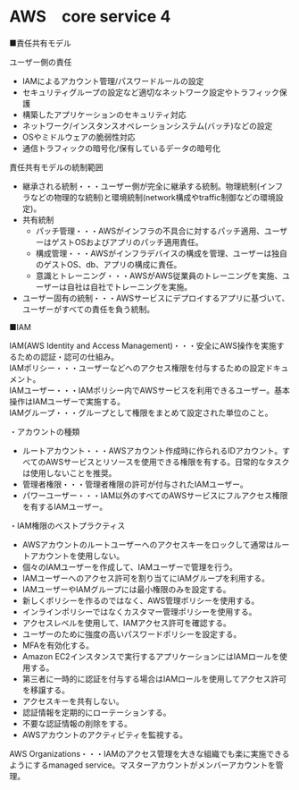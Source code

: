 # AWS　core service 4

■責任共有モデル

ユーザー側の責任
- IAMによるアカウント管理/パスワードルールの設定
- セキュリティグループの設定など適切なネットワーク設定やトラフィック保護
- 構築したアプリケーションのセキュリティ対応
- ネットワーク/インスタンスオペレーションシステム(バッチ)などの設定
- OSやミドルウェアの脆弱性対応
- 通信トラフィックの暗号化/保有しているデータの暗号化

責任共有モデルの統制範囲
- 継承される統制・・・ユーザー側が完全に継承する統制。物理統制(インフラなどの物理的な統制)と環境統制(network構成やtraffic制御などの環境設定)。
- 共有統制
    - パッチ管理・・・AWSがインフラの不具合に対するパッチ適用、ユーザーはゲストOSおよびアプリのパッチ適用責任。
    - 構成管理・・・AWSがインフラデバイスの構成を管理、ユーザーは独自のゲストOS、db、アプリの構成に責任。
    - 意識とトレーニング・・・AWSがAWS従業員のトレーニングを実施、ユーザーは自社は自社でトレーニングを実施。
- ユーザー固有の統制・・・AWSサービスにデプロイするアプリに基づいて、ユーザーがすべての責任を負う統制。

■IAM

IAM(AWS Identity and Access Management)・・・安全にAWS操作を実施するための認証・認可の仕組み。  
IAMポリシー・・・ユーザーなどへのアクセス権限を付与するための設定ドキュメント。  
IAMユーザー・・・IAMポリシー内でAWSサービスを利用できるユーザー。基本操作はIAMユーザーで実施する。  
IAMグループ・・・グループとして権限をまとめて設定された単位のこと。  

・アカウントの種類
- ルートアカウント・・・AWSアカウント作成時に作られるIDアカウント。すべてのAWSサービスとリソースを使用できる権限を有する。日常的なタスクは使用しないことを推奨。
- 管理者権限・・・管理者権限の許可が付与されたIAMユーザー。
- パワーユーザー・・・IAM以外のすべてのAWSサービスにフルアクセス権限を有するIAMユーザー。

・IAM権限のベストプラクティス
- AWSアカウントのルートユーザーへのアクセスキーをロックして通常はルートアカウントを使用しない。
- 個々のIAMユーザーを作成して、IAMユーザーで管理を行う。
- IAMユーザーへのアクセス許可を割り当てにIAMグループを利用する。
- IAMユーザーやIAMグループには最小権限のみを設定する。
- 新しくポリシーを作るのではなく、AWS管理ポリシーを使用する。
- インラインポリシーではなくカスタマー管理ポリシーを使用する。
- アクセスレベルを使用して、IAMアクセス許可を確認する。
- ユーザーのために強度の高いパスワードポリシーを設定する。
- MFAを有効化する。
- Amazon EC2インスタンスで実行するアプリケーションにはIAMロールを使用する。
- 第三者に一時的に認証を付与する場合はIAMロールを使用してアクセス許可を移譲する。
- アクセスキーを共有しない。
- 認証情報を定期的にローテーションする。
- 不要な認証情報の削除をする。
- AWSアカウントのアクティビティを監視する。

AWS Organizations・・・IAMのアクセス管理を大きな組織でも楽に実施できるようにするmanaged service。マスターアカウントがメンバーアカウントを管理。
